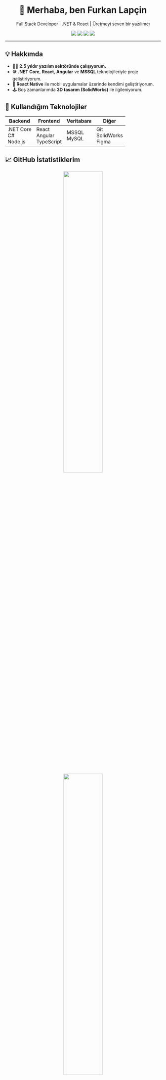 <h1 align="center">👋 Merhaba, ben Furkan Lapçin</h1>
<p align="center">Full Stack Developer | .NET & React | Üretmeyi seven bir yazılımcı</p>

<p align="center">
  <img src="https://img.shields.io/badge/.NET%20Core-%236C3483?style=for-the-badge&logo=dotnet&logoColor=white" />
  <img src="https://img.shields.io/badge/Angular-%23DD0031?style=for-the-badge&logo=angular&logoColor=white" />
  <img src="https://img.shields.io/badge/React-%2361DAFB?style=for-the-badge&logo=react&logoColor=white" />
  <img src="https://img.shields.io/badge/SQL-%234479A1?style=for-the-badge&logo=MicrosoftSQLServer&logoColor=white" />
</p>

---

## 💡 Hakkımda

- 👨‍💻 **2.5 yıldır yazılım sektöründe çalışıyorum.**
- 🛠️ **.NET Core**, **React**, **Angular** ve **MSSQL** teknolojileriyle proje geliştiriyorum.
- 📲 **React Native** ile mobil uygulamalar üzerinde kendimi geliştiriyorum.
- 🕹️ Boş zamanlarımda **3D tasarım (SolidWorks)** ile ilgileniyorum.

## 🚀 Kullandığım Teknolojiler

| Backend | Frontend | Veritabanı | Diğer |
|---------|----------|------------|-------|
| .NET Core <br> C# <br> Node.js | React <br> Angular <br> TypeScript | MSSQL <br> MySQL | Git <br> SolidWorks <br> Figma |

## 📈 GitHub İstatistiklerim

<p align="center">
  <img src="https://github-readme-stats.vercel.app/api?username=turanbey29&show_icons=true&theme=radical" width="50%" />
  <img src="https://github-readme-stats.vercel.app/api/top-langs/?username=turanbey29&layout=compact&theme=radical" width="50%" />
</p>

## 📫 Bana Ulaş

- 🌐 **Websitem:** [furkanlapcin.com](https://furkanlapcin.com)
- 📩 **Mail:** furkanlapcin@gmail.com
- 💼 **LinkedIn:** [Furkan Lapçin](https://linkedin.com/in/furkanlapcin)

---

⭐ **Profilimi beğendiyseniz → Takip etmeyi ve yıldız vermeyi unutmayın!**
